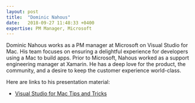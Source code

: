 ```yaml
---
layout: post
title:  "Dominic Nahous"
date:   2018-09-27 11:48:33 +0400
expertise: PM Manager, Microsoft
---
```


Dominic Nahous works as a PM manager at Microsoft on Visual Studio for Mac. His team focuses on ensuring a delightful experience for developers using a Mac to build apps. Prior to Microsoft, Nahous worked as a support engineering manager at Xamarin. He has a deep love for the product, the community, and a desire to keep the customer experience world-class.

Here are links to his presentation material:

- [Visual Studio for Mac Tips and Tricks](https://devintxcontent.blob.core.windows.net/showcontent/Speaker%20Presentations%20Fall%202018/Visual%20Studio%20for%20Mac%20Tips%20and%20Tricks.pptx)
